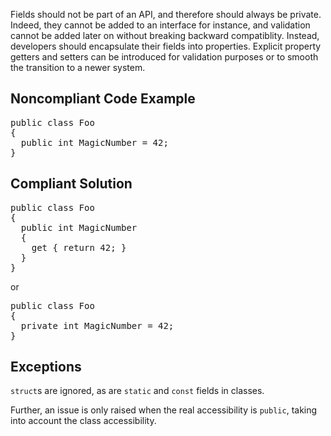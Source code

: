 Fields should not be part of an API, and therefore should always be private. Indeed, they cannot be added to an interface for instance, and
validation cannot be added later on without breaking backward compatiblity. Instead, developers should encapsulate their fields into properties.
Explicit property getters and setters can be introduced for validation purposes or to smooth the transition to a newer system.

## Noncompliant Code Example

<pre>
public class Foo
{
  public int MagicNumber = 42;
}
</pre>

## Compliant Solution

<pre>
public class Foo
{
  public int MagicNumber
  {
    get { return 42; }
  }
}
</pre>

or 

<pre>
public class Foo
{
  private int MagicNumber = 42;
}
</pre>

## Exceptions

`struct`s are ignored, as are `static` and `const` fields in classes. 

Further, an issue is only raised when the real accessibility is `public`, taking into account the class accessibility.